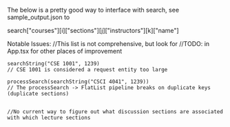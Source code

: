 The below is a pretty good way to interface with search, see sample_output.json to 

search["courses"][i]["sections"][j]["instructors"][k]["name"]


Notable Issues: 
    //This list is not comprehensive, but look for //TODO: in App.tsx for other places of improvement

    searchString("CSE 1001", 1239)
    // CSE 1001 is considered a request entity too large 

    processSearch(searchString("CSCI 4041", 1239))
    // The processSearch -> FlatList pipeline breaks on duplicate keys (duplicate sections)


    //No current way to figure out what discussion sections are associated with which lecture sections
